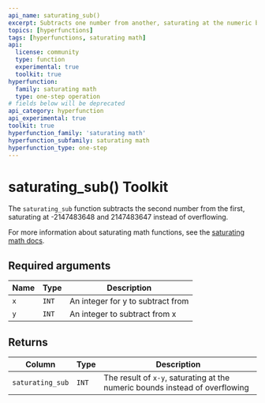 ```yaml
---
api_name: saturating_sub()
excerpt: Subtracts one number from another, saturating at the numeric bounds instead of overflowing
topics: [hyperfunctions]
tags: [hyperfunctions, saturating math]
api:
  license: community
  type: function
  experimental: true
  toolkit: true
hyperfunction:
  family: saturating math
  type: one-step operation
# fields below will be deprecated
api_category: hyperfunction
api_experimental: true
toolkit: true
hyperfunction_family: 'saturating math'
hyperfunction_subfamily: saturating math
hyperfunction_type: one-step
---
```


# saturating_sub()  <tag type="toolkit">Toolkit</tag><tag type="toolkit-experimental" content="Experimental" />

The `saturating_sub` function subtracts the second number from the first, saturating at -2147483648 and 2147483647 instead of overflowing.

For more information about saturating math functions, see the
[saturating math docs][saturating-math-docs].

## Required arguments

|Name|Type|Description|
|-|-|-|
|`x`|`INT`| An integer for y to subtract from |
|`y`|`INT`| An integer to subtract from x |

## Returns

|Column|Type|Description|
|-|-|-|
|`saturating_sub` |`INT`| The result of `x-y`, saturating at the numeric bounds instead of overflowing |

[saturating-math-docs]: /api/:currentVersion:/hyperfunctions/saturating_math/
